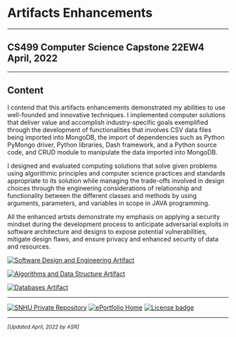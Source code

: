 # Artifacts Enhancements

---

## CS499 Computer Science Capstone 22EW4<br>April, 2022

---

## Content

I contend that this artifacts enhancements demonstrated my abilities to use well-founded and innovative techniques. I implemented computer solutions that deliver value and accomplish industry-specific goals exemplified through the development of functionalities that involves CSV data files being imported into MongoDB, the import of dependencies such as Python PyMongo driver, Python libraries, Dash framework, and a Python source code, and CRUD module to manipulate the data imported into MongoDB.

I designed and evaluated computing solutions that solve given problems using algorithmic principles and computer science practices and standards appropriate to its solution while managing the trade-offs involved in design choices through the engineering considerations of relationship and functionality between the different classes and methods by using arguments, parameters, and variables in scope in JAVA programming.

All the enhanced artists demonstrate my emphasis on applying a security mindset during the development process to anticipate adversarial exploits in software architecture and designs to expose potential vulnerabilities, mitigate design flaws, and ensure privacy and enhanced security of data and resources.

<p><a href="CS360-softwaredesign" title="Software Design and Engineering Artifact"><img src="https://img.shields.io/badge/Artifact-Software_Design_and_Engineering-yellow.svg?style=for-the-badge&logo=paloaltosoftware" alt="Software Design and Engineering Artifact" /></a></p>
<p><a href="IT145-algorithms" title="Algorithms and Data Structure Artifact"><img src="https://img.shields.io/badge/Artifact-Algorithms_and_Data_Structure-orange.svg?style=for-the-badge&logo=thealgorithms" alt="Algorithms and Data Structure Artifact" /></a></p>
<p><a href="CS340-databases" title="Databases Artifact"><img src="https://img.shields.io/badge/Artifact-Databases-violet.svg?style=for-the-badge&logo=microsoftaccess" alt="Databases Artifact" /></a></p>

---

[![SNHU Private Repository](https://img.shields.io/badge/repo-SNHU-blueviolet.svg?style=for-the-badge&logo=github)](https://github.com/arsari/ePortfolio "Back to SNHU Private Repo") [![ePortfolio Home](https://img.shields.io/badge/Home-ePortfolio-blue.svg?style=for-the-badge&logo=homeassistant)](https://arsari.github.io/ePortfolio "Back to ePortfolio Home") [![License badge](https://img.shields.io/badge/license-MIT-green.svg?style=for-the-badge&logo=github)](LICENSE "GitHub MIT License")

---

<small>_[Updated April, 2022 by ASR]_</small>
